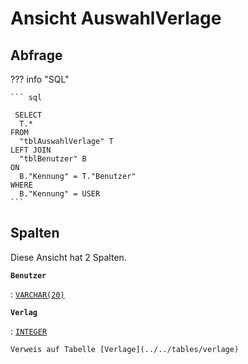 # Ansicht **AuswahlVerlage**

## Abfrage

??? info "SQL"

    ``` sql
    
     SELECT
      T.*
    FROM
      "tblAuswahlVerlage" T
    LEFT JOIN
      "tblBenutzer" B
    ON
      B."Kennung" = T."Benutzer"
    WHERE
      B."Kennung" = USER
    ```

## Spalten

Diese Ansicht hat 2 Spalten.

**`Benutzer`**

:   [`VARCHAR(20)`](https://firebirdsql.org/file/documentation/html/en/refdocs/fblangref40/firebird-40-language-reference.html#fblangref40-datatypes-chartypes)

**`Verlag`**

:   [`INTEGER`](https://firebirdsql.org/file/documentation/html/en/refdocs/fblangref40/firebird-40-language-reference.html#fblangref40-datatypes-inttypes)

    Verweis auf Tabelle [Verlage](../../tables/verlage)
